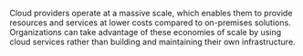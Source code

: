 Cloud providers operate at a massive scale, which enables them to provide resources and services at lower costs compared to on-premises solutions. Organizations can take advantage of these economies of scale by using cloud services rather than building and maintaining their own infrastructure.